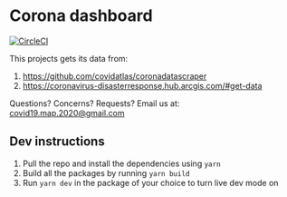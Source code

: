 # Corona dashboard

[![CircleCI](https://circleci.com/gh/kadhirvelm/corona.svg?style=svg)](https://circleci.com/gh/kadhirvelm/corona)

This projects gets its data from:
1. https://github.com/covidatlas/coronadatascraper
2. https://coronavirus-disasterresponse.hub.arcgis.com/#get-data

Questions? Concerns? Requests?
Email us at: covid19.map.2020@gmail.com

## Dev instructions
1. Pull the repo and install the dependencies using `yarn`
2. Build all the packages by running `yarn build`
3. Run `yarn dev` in the package of your choice to turn live dev mode on
